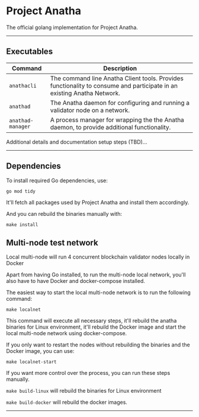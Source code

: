 # Project Anatha

The official golang implementation for Project Anatha.

---

## Executables

|   Command   | Description                             |
|--------------------|-----------------------------------------|
| `anathacli`        | The command line Anatha Client tools.  Provides functionality to consume and participate in an existing Anatha Network. |
| `anathad`          | The Anatha daemon for configuring and running a validator node on a network. |
| `anathad-manager`  | A process manager for wrapping the the Anatha daemon, to provide additional functionality. |

Additional details and documentation setup steps (TBD)...

---


## Dependencies
To install required Go dependencies, use:
```
go mod tidy
```

It'll fetch all packages used by Project Anatha and install them accordingly.

And you can rebuild the binaries manually with:
```
make install
```

## Multi-node test network
Local multi-node will run 4 concurrent blockchain validator nodes locally in Docker

Apart from having Go installed, to run the multi-node local network, you'll also have to have Docker and docker-compose installed.

The easiest way to start the local multi-node network is to run the following command:
```
make localnet
```

This command will execute all necessary steps, it'll rebuild the anatha binaries for Linux environment, it'll rebuild the Docker image and start the local multi-node network using docker-compose.

If you only want to restart the nodes without rebuilding the binaries and the Docker image, you can use:
```
make localnet-start
```

If you want more control over the process, you can run these steps manually.

`make build-linux` will rebuild the binaries for Linux environment

`make build-docker` will rebuild the docker images.

---
